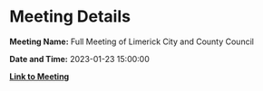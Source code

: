 # Meeting Details

**Meeting Name:** Full Meeting of Limerick City and County Council

**Date and Time:** 2023-01-23 15:00:00

**[Link to Meeting](https://www.limerick.ie/council/whats-on/full-meeting-limerick-city-and-county-council-53)**
